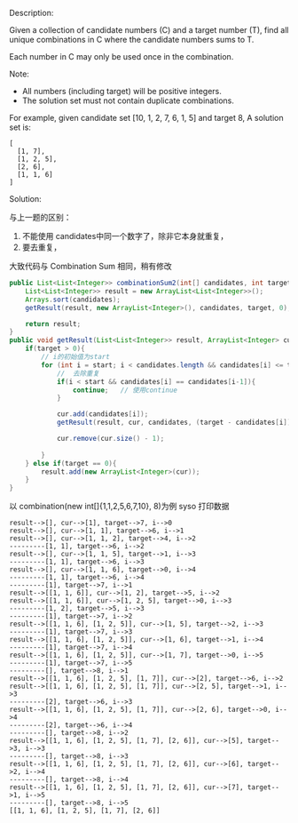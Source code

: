 Description:

Given a collection of candidate numbers (C) and a target number (T), find all unique combinations in C where the candidate numbers sums to T.

Each number in C may only be used once in the combination.

Note:
 - All numbers (including target) will be positive integers.
 - The solution set must not contain duplicate combinations.

For example, given candidate set [10, 1, 2, 7, 6, 1, 5] and target 8, 
A solution set is: 

```
[
  [1, 7],
  [1, 2, 5],
  [2, 6],
  [1, 1, 6]
]
```

Solution:

与上一题的区别：
1. 不能使用 candidates中同一个数字了，除非它本身就重复，
2. 要去重复，

大致代码与 Combination Sum 相同，稍有修改

```java
public List<List<Integer>> combinationSum2(int[] candidates, int target){
	List<List<Integer>> result = new ArrayList<List<Integer>>();
	Arrays.sort(candidates);
	getResult(result, new ArrayList<Integer>(), candidates, target, 0);

	return result;
}
public void getResult(List<List<Integer>> result, ArrayList<Integer> cur, int[] candidates, int target, int start){
	if(target > 0){
		// i的初始值为start
		for (int i = start; i < candidates.length && candidates[i] <= target; i++){  
			//  去除重复
			if(i < start && candidates[i] == candidates[i-1]){
				continue;   // 使用continue
			}

			cur.add(candidates[i]);
			getResult(result, cur, candidates, (target - candidates[i]), i + 1); // 改为i+1

			cur.remove(cur.size() - 1);
			
		}
	} else if(target == 0){
		result.add(new ArrayList<Integer>(cur));
	}
}
```
以 combination(new int[]{1,1,2,5,6,7,10}, 8)为例
syso 打印数据
```
result-->[], cur-->[1], target-->7, i-->0
result-->[], cur-->[1, 1], target-->6, i-->1
result-->[], cur-->[1, 1, 2], target-->4, i-->2
---------[1, 1], target-->6, i-->2
result-->[], cur-->[1, 1, 5], target-->1, i-->3
---------[1, 1], target-->6, i-->3
result-->[], cur-->[1, 1, 6], target-->0, i-->4
---------[1, 1], target-->6, i-->4
---------[1], target-->7, i-->1
result-->[[1, 1, 6]], cur-->[1, 2], target-->5, i-->2
result-->[[1, 1, 6]], cur-->[1, 2, 5], target-->0, i-->3
---------[1, 2], target-->5, i-->3
---------[1], target-->7, i-->2
result-->[[1, 1, 6], [1, 2, 5]], cur-->[1, 5], target-->2, i-->3
---------[1], target-->7, i-->3
result-->[[1, 1, 6], [1, 2, 5]], cur-->[1, 6], target-->1, i-->4
---------[1], target-->7, i-->4
result-->[[1, 1, 6], [1, 2, 5]], cur-->[1, 7], target-->0, i-->5
---------[1], target-->7, i-->5
---------[], target-->8, i-->1
result-->[[1, 1, 6], [1, 2, 5], [1, 7]], cur-->[2], target-->6, i-->2
result-->[[1, 1, 6], [1, 2, 5], [1, 7]], cur-->[2, 5], target-->1, i-->3
---------[2], target-->6, i-->3
result-->[[1, 1, 6], [1, 2, 5], [1, 7]], cur-->[2, 6], target-->0, i-->4
---------[2], target-->6, i-->4
---------[], target-->8, i-->2
result-->[[1, 1, 6], [1, 2, 5], [1, 7], [2, 6]], cur-->[5], target-->3, i-->3
---------[], target-->8, i-->3
result-->[[1, 1, 6], [1, 2, 5], [1, 7], [2, 6]], cur-->[6], target-->2, i-->4
---------[], target-->8, i-->4
result-->[[1, 1, 6], [1, 2, 5], [1, 7], [2, 6]], cur-->[7], target-->1, i-->5
---------[], target-->8, i-->5
[[1, 1, 6], [1, 2, 5], [1, 7], [2, 6]]
```